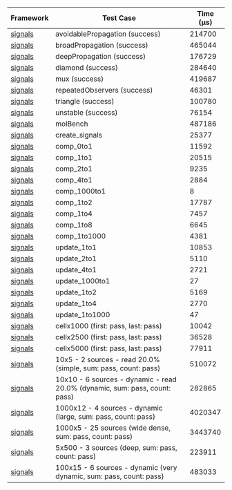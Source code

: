 | Framework | Test Case | Time (μs) |
| --- | --- | --- |
| [signals](https://github.com/rodydavis/signals.dart) | avoidablePropagation (success) | 214700 |
| [signals](https://github.com/rodydavis/signals.dart) | broadPropagation (success) | 465044 |
| [signals](https://github.com/rodydavis/signals.dart) | deepPropagation (success) | 176729 |
| [signals](https://github.com/rodydavis/signals.dart) | diamond (success) | 284640 |
| [signals](https://github.com/rodydavis/signals.dart) | mux (success) | 419687 |
| [signals](https://github.com/rodydavis/signals.dart) | repeatedObservers (success) | 46301 |
| [signals](https://github.com/rodydavis/signals.dart) | triangle (success) | 100780 |
| [signals](https://github.com/rodydavis/signals.dart) | unstable (success) | 76154 |
| [signals](https://github.com/rodydavis/signals.dart) | molBench | 487186 |
| [signals](https://github.com/rodydavis/signals.dart) | create_signals | 25377 |
| [signals](https://github.com/rodydavis/signals.dart) | comp_0to1 | 11592 |
| [signals](https://github.com/rodydavis/signals.dart) | comp_1to1 | 20515 |
| [signals](https://github.com/rodydavis/signals.dart) | comp_2to1 | 9235 |
| [signals](https://github.com/rodydavis/signals.dart) | comp_4to1 | 2884 |
| [signals](https://github.com/rodydavis/signals.dart) | comp_1000to1 | 8 |
| [signals](https://github.com/rodydavis/signals.dart) | comp_1to2 | 17787 |
| [signals](https://github.com/rodydavis/signals.dart) | comp_1to4 | 7457 |
| [signals](https://github.com/rodydavis/signals.dart) | comp_1to8 | 6645 |
| [signals](https://github.com/rodydavis/signals.dart) | comp_1to1000 | 4381 |
| [signals](https://github.com/rodydavis/signals.dart) | update_1to1 | 10853 |
| [signals](https://github.com/rodydavis/signals.dart) | update_2to1 | 5110 |
| [signals](https://github.com/rodydavis/signals.dart) | update_4to1 | 2721 |
| [signals](https://github.com/rodydavis/signals.dart) | update_1000to1 | 27 |
| [signals](https://github.com/rodydavis/signals.dart) | update_1to2 | 5169 |
| [signals](https://github.com/rodydavis/signals.dart) | update_1to4 | 2770 |
| [signals](https://github.com/rodydavis/signals.dart) | update_1to1000 | 47 |
| [signals](https://github.com/rodydavis/signals.dart) | cellx1000 (first: pass, last: pass) | 10042 |
| [signals](https://github.com/rodydavis/signals.dart) | cellx2500 (first: pass, last: pass) | 36528 |
| [signals](https://github.com/rodydavis/signals.dart) | cellx5000 (first: pass, last: pass) | 77911 |
| [signals](https://github.com/rodydavis/signals.dart) | 10x5 - 2 sources - read 20.0% (simple, sum: pass, count: pass) | 510072 |
| [signals](https://github.com/rodydavis/signals.dart) | 10x10 - 6 sources - dynamic - read 20.0% (dynamic, sum: pass, count: pass) | 282865 |
| [signals](https://github.com/rodydavis/signals.dart) | 1000x12 - 4 sources - dynamic (large, sum: pass, count: pass) | 4020347 |
| [signals](https://github.com/rodydavis/signals.dart) | 1000x5 - 25 sources (wide dense, sum: pass, count: pass) | 3443740 |
| [signals](https://github.com/rodydavis/signals.dart) | 5x500 - 3 sources (deep, sum: pass, count: pass) | 223911 |
| [signals](https://github.com/rodydavis/signals.dart) | 100x15 - 6 sources - dynamic (very dynamic, sum: pass, count: pass) | 483033 |
